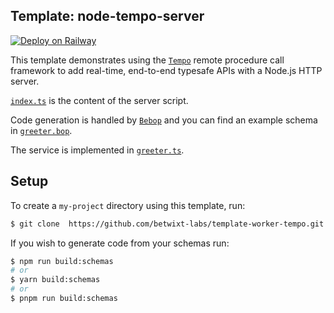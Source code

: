 ## Template: node-tempo-server

[![Deploy on Railway](https://railway.app/button.svg)](https://railway.app/template/sw7A3N?referralCode=GTjLci)

This template demonstrates using the [`Tempo`](https://github.com/betwixt-labs/tempo) remote procedure call framework to add real-time, end-to-end typesafe APIs with a Node.js HTTP server.

[`index.ts`](https://github.com/betwixt-labs/template-nodejs-tempo-server/blob/main/src/index.ts) is the content of the server script.

Code generation is handled by [`Bebop`](https://github.com/betwixt-labs/bebop) and you can find an example schema in [`greeter.bop`](https://github.com/betwixt-labs/template-nodejs-tempo-server/blob/main/src/schemas/greeter.bop).

The service is implemented in [`greeter.ts`](https://github.com/betwixt-labs/template-nodejs-tempo-server/blob/main/src/services/greeter.ts).

## Setup

To create a `my-project` directory using this template, run:

```sh
$ git clone  https://github.com/betwixt-labs/template-worker-tempo.git my-project
```

If you wish to generate code from your schemas run:
```sh
$ npm run build:schemas
# or
$ yarn build:schemas
# or
$ pnpm run build:schemas
```